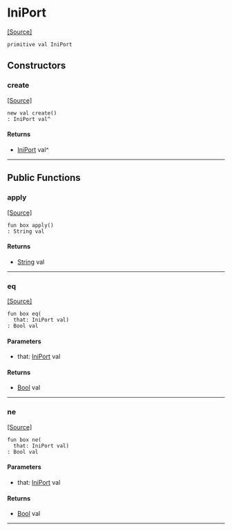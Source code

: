# IniPort
<span class="source-link">[[Source]](src/mqtt-configurator/iniStrings.md#L-0-56)</span>
```pony
primitive val IniPort
```

## Constructors

### create
<span class="source-link">[[Source]](src/mqtt-configurator/iniStrings.md#L-0-56)</span>


```pony
new val create()
: IniPort val^
```

#### Returns

* [IniPort](mqtt-configurator-IniPort.md) val^

---

## Public Functions

### apply
<span class="source-link">[[Source]](src/mqtt-configurator/iniStrings.md#L-0-56)</span>


```pony
fun box apply()
: String val
```

#### Returns

* [String](builtin-String.md) val

---

### eq
<span class="source-link">[[Source]](src/mqtt-configurator/iniStrings.md#L-0-56)</span>


```pony
fun box eq(
  that: IniPort val)
: Bool val
```
#### Parameters

*   that: [IniPort](mqtt-configurator-IniPort.md) val

#### Returns

* [Bool](builtin-Bool.md) val

---

### ne
<span class="source-link">[[Source]](src/mqtt-configurator/iniStrings.md#L-0-56)</span>


```pony
fun box ne(
  that: IniPort val)
: Bool val
```
#### Parameters

*   that: [IniPort](mqtt-configurator-IniPort.md) val

#### Returns

* [Bool](builtin-Bool.md) val

---

